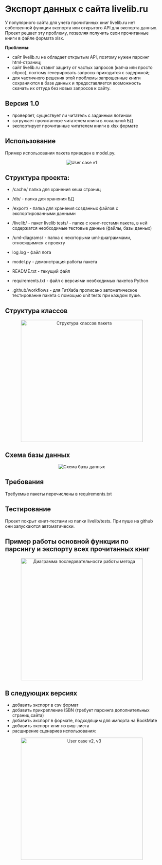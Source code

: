 # Экспорт данных с сайта livelib.ru
<p>У популярного сайта для учета прочитанных книг livelib.ru нет собственной функции экспорта
или открытого API для экспорта данных. Проект решает эту проблему, позволяя получить свои прочитанные книги в файле формата xlsx.</p>
<b>Проблемы:</b>
<ul><li>сайт livelib.ru не обладает открытым API, поэтому нужен парсинг html-страниц;</li>
<li>сайт livelib.ru ставит защиту от частых запросов (капча или просто сброс), поэтому генерировать запросы приходится с задержкой;</li>
<li>для частичного решения этой проблемы запрошенные книги сохраняются в базе данных и предоставляется возможность скачать их оттуда без новых запросов к сайту.</li>
</ul>


## Версия 1.0
 - проверяет, существует ли читатель с заданным логином
 - загружает прочитанные читателем книги в локальной БД
 - экспортирует прочитанные читателем книги в xlsx формате

## Использование
<p>Пример использования пакета приведен в model.py.</p>
<p align='center'><img src='http://feana.ru/wp-content/uploads/2023/05/user_case_v1.png' alt='User case v1'/></p>

## Структура проекта:
- /cache/ папка для хранения кеша страниц
- /db/ - папка для хранения БД
- /export/ - папка для хранения созданных файлов с экспортированными данными
- /livelib/ - пакет livelib
        tests/ - папка с юнит-тестами пакета, в ней содержатся необходимые тестовые данные (файлы, базы данных)
- /uml-diagrams/ - папка с некоторыми uml-диаграммами, относящимися к проекту
- log.log - файл лога
- model.py - демонстрация работы пакета
- README.txt - текущий файл
- requirements.txt - файл с версиями необходимых пакетов Python

- .github/workflows - для ГитХаба прописано автоматическое тестирование пакета с помощью unit tests при каждом пуше.

## Структура классов
<p align='center'><img src='http://feana.ru/wp-content/uploads/2023/05/Classes.png' alt='Структура классов пакета' height='400px'/></p>

## Схема базы данных
<p align='center'><img src='http://feana.ru/wp-content/uploads/2023/05/Database.png' alt='Схема базы данных'/></p>

## Требования
Требуемые пакеты перечислены в requirements.txt

## Тестирование
Проект покрыт юнит-тестами из папки livelib/tests. При пуше на github они запускаются автоматически.

## Пример работы основной функции по парсингу и экспорту всех прочитанных книг
<p align='center'><img src='http://feana.ru/wp-content/uploads/2023/05/reader_get_all_read_books-1.png' alt='Диаграмма последовательности работы метода' height='400px'/></p>

## В следующих версиях
- добавить экспорт в csv формат
- добавить прикрепление ISBN (требует парсинга дополнительных страниц сайта)
- добавить экспорт в формате, подходящим для импорта на BookMate
- добавить экспорт книг из виш-листа
- расширение сценариев использования:
<p align='center'><img src='http://feana.ru/wp-content/uploads/2023/05/user_case_v2_v3.png' alt='User case v2, v3' height='400px' /></p>
